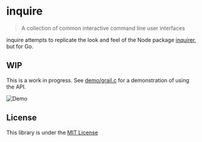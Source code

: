 # inquire
> A collection of common interactive command line user interfaces

inquire attempts to replicate the look and feel of the Node package [inquirer](https://www.npmjs.com/package/inquirer), but for Go.

## WIP

This is a work in progress.  See [demo/grail.c](https://github.com/burl/inquire/blob/master/demo/grail.go)
for a demonstration of using the API.

![Demo](https://github.com/burl/inquire/blob/master/data/inquire-demo.gif)

## License
This library is under the [MIT License](http://opensource.org/licenses/MIT)
